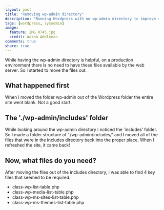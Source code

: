 ```yaml
---
layout: post
title: "Removing wp-admin directory"
description: "Running Wordpress with no wp-admin directory to improve security on an production environment server while other environments have the admin files necessary for management of content."
tags: [wordpress, sysadmin]
image:
  feature: IMG_0745.jpg
  credit: Aaron Addleman
comments: true
share: true
---
```


While having the wp-admin directory is helpful, on a production environment there is no need to have these files available by the web server. So I started to move the files out. 

## What happened first

When I moved the folder wp-admin out of the Wordpress folder the entire site went blank. Not a good start.

## The './wp-admin/includes' folder

While looking around the wp-admin directory I noticed the 'includes' folder. So I made a folder structure of './wp-admin/includes/' and I moved all of the files that were in the includes directory back into the proper place. When I refreshed the site, it came back!

## Now, what files do you need?

After moving the files out of the includes directory, I was able to find 4 key files that seemed to be required.

* class-wp-list-table.php
* class-wp-media-list-table.php
* class-wp-ms-sites-list-table.php
* class-wp-ms-themes-list-table.php
